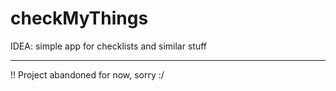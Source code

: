 # checkMyThings

IDEA: simple app for checklists and similar stuff

---

!! Project abandoned for now, sorry :/
